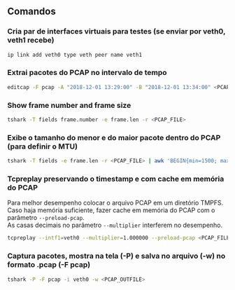 ## Comandos

### Cria par de interfaces virtuais para testes (se enviar por veth0, veth1 recebe)
```bash
ip link add veth0 type veth peer name veth1
```

### Extrai pacotes do PCAP no intervalo de tempo
```bash
editcap -F pcap -A "2018-12-01 13:29:00" -B "2018-12-01 13:34:00" <PCAP_INFILE> <PCAP_OUTFILE>
```

### Show frame number and frame size
```bash
tshark -T fields frame.number -e frame.len -r <PCAP_FILE>
```

### Exibe o tamanho do menor e do maior pacote dentro do PCAP (para definir o MTU)
```bash
tshark -T fields -e frame.len -r <PCAP_FILE> | awk 'BEGIN{min=1500; max=0}{if ($1<0+min) min=$1; else if($1>0+max) max=$1} END{print "Min packet: "min; print "Max packet: "max}'
```

### Tcpreplay preservando o timestamp e com cache em memória do PCAP
Para melhor desempenho colocar o arquivo PCAP em um diretório TMPFS.  
Caso haja memória suficiente, fazer cache em memória do PCAP com o parâmetro `--preload-pcap`.  
As casas decimais no parâmetro `--multiplier` interferem no desempenho.
```bash
tcpreplay --intf1=veth0 --multiplier=1.000000 --preload-pcap <PCAP_FILE>
```

### Captura pacotes, mostra na tela (-P) e salva no arquivo (-w) no formato .pcap (-F pcap)
```bash
tshark -P -F pcap -i veth0 -w <PCAP_OUTFILE>
```
